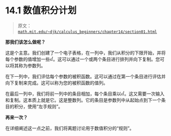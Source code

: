 # 14.1 数值积分计划

> 原文： [`math.mit.edu/~djk/calculus_beginners/chapter14/section01.html`](http://math.mit.edu/~djk/calculus_beginners/chapter14/section01.html)

**那我们该怎么做呢？**

这是个主意。我们创建了一个电子表格，在一列中，我们从积分的下限开始，并将每个参数的值增加一些![](img/tex-8277e0910d750195b448797616e091ad.gif)。这可以通过一个或两个条目进行排列并向下复制。您可以将其称为参数列。

在下一列中，我们评估每个参数的被积函数。这可以通过在第一个条目进行评估并向下复制来完成。这可以称为您的被积函数的值列。

在最后一列中，我们将前一列中的条目相加，每个条目乘以![](img/tex-8277e0910d750195b448797616e091ad.gif)。这又需要一次输入和复制。这本质上就是它。这是整数列。它的条目是参数列中从起始点到下一个条目的积分，使用“左手规则”。

**再来一次？**

在详细阐述这一点之前，我们将离题讨论用于数值积分的“规则”。